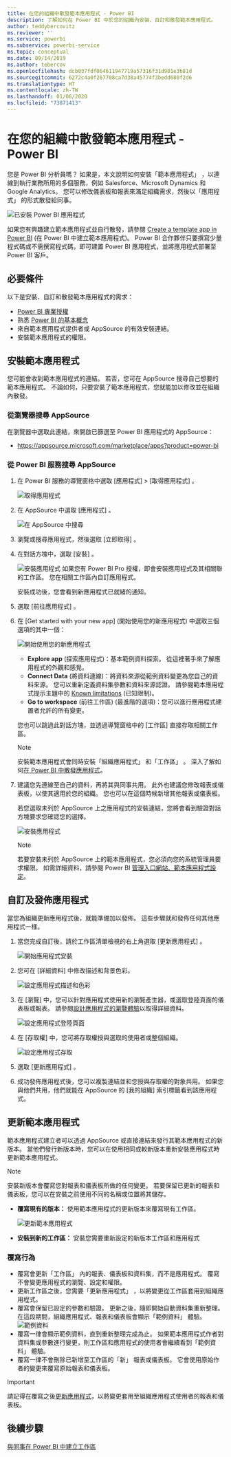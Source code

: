 ```yaml
---
title: 在您的組織中散發範本應用程式 - Power BI
description: 了解如何在 Power BI 中於您的組織內安裝、自訂和散發範本應用程式。
author: teddybercovitz
ms.reviewer: ''
ms.service: powerbi
ms.subservice: powerbi-service
ms.topic: conceptual
ms.date: 09/14/2019
ms.author: tebercov
ms.openlocfilehash: dcb037fdf064611947719a57316f31d901e3b81d
ms.sourcegitcommit: 6272c4a0f267708ca7d38a45774f3bedd680f2d6
ms.translationtype: HT
ms.contentlocale: zh-TW
ms.lasthandoff: 01/06/2020
ms.locfileid: "73871413"
---
```

# <a name="install-and-distribute-template-apps-in-your-organization---power-bi"></a>在您的組織中散發範本應用程式 - Power BI

您是 Power BI 分析員嗎？ 如果是，本文說明如何安裝「範本應用程式」  ，以連線到執行業務所用的多個服務，例如 Salesforce、Microsoft Dynamics 和 Google Analytics。 您可以修改儀表板和報表來滿足組織需求，然後以「應用程式」  的形式散發給同事。 

![已安裝 Power BI 應用程式](media/service-template-apps-install-distribute/power-bi-get-apps.png)

如果您有興趣建立範本應用程式並自行散發，請參閱 [Create a template app in Power BI](service-template-apps-create.md) (在 Power BI 中建立範本應用程式)。 Power BI 合作夥伴只要撰寫少量程式碼或不需撰寫程式碼，即可建置 Power BI 應用程式，並將應用程式部署至 Power BI 客戶。 

## <a name="prerequisites"></a>必要條件  

以下是安裝、自訂和散發範本應用程式的需求： 

- [Power BI 專業授權](service-self-service-signup-for-power-bi.md)
- 熟悉 [Power BI 的基本概念](service-basic-concepts.md)
- 來自範本應用程式提供者或 AppSource 的有效安裝連結。 
- 安裝範本應用程式的權限。 

## <a name="install-a-template-app"></a>安裝範本應用程式

您可能會收到範本應用程式的連結。 若否，您可在 AppSource 搜尋自己想要的範本應用程式。 不論如何，只要安裝了範本應用程式，您就能加以修改並在組織內散發。

### <a name="search-appsource-from-a-browser"></a>從瀏覽器搜尋 AppSource

在瀏覽器中選取此連結，來開啟已篩選至 Power BI 應用程式的 AppSource：

- https://appsource.microsoft.com/marketplace/apps?product=power-bi

### <a name="search-appsource-from-the-power-bi-service"></a>從 Power BI 服務搜尋 AppSource

1. 在 Power BI 服務的導覽窗格中選取 [應用程式]   > [取得應用程式]  。

    ![取得應用程式](media/service-template-apps-install-distribute/power-bi-get-apps-arrow.png)

2. 在 AppSource 中選取 [應用程式]  。

    ![在 AppSource 中搜尋](media/service-template-apps-install-distribute/power-bi-appsource.png)

3. 瀏覽或搜尋應用程式，然後選取 [立即取得]  。

4. 在對話方塊中，選取 [安裝]  。

    ![安裝應用程式](media/service-template-apps-install-distribute/power-install-dialog.png) 如果您有 Power BI Pro 授權，即會安裝應用程式及其相關聯的工作區。 您在相關工作區內自訂應用程式。

    安裝成功後，您會看到新應用程式已就緒的通知。
4. 選取 [前往應用程式]  。
5. 在 [Get started with your new app]  \(開始使用您的新應用程式\) 中選取三個選項的其中一個：

    ![開始使用您的新應用程式](media/service-template-apps-create/power-bi-template-app-get-started.png)

    - **Explore app** (探索應用程式)：基本範例資料探索。 從這裡著手來了解應用程式的外觀和感覺。 
    - **Connect Data** (將資料連線)：將資料來源從範例資料變更為您自己的資料來源。 您可以重新定義資料集參數和資料來源認證。 請參閱範本應用程式提示主題中的 [Known limitations](service-template-apps-tips.md#known-limitations) (已知限制)。 
    - **Go to workspace** (前往工作區) (最進階的選項)：您可以進行應用程式建置者允許的所有變更。

    您也可以跳過此對話方塊，並透過導覽窗格中的 [工作區]  直接存取相關工作區。
    >[!NOTE]
    >安裝範本應用程式會同時安裝「組織應用程式」  和「工作區」  。 深入了解如何[在 Power BI 中散發應用程式](service-create-distribute-apps.md)。
 
6. 建議您先連線至自己的資料，再將其與同事共用。 此外也建議您修改報表或儀表板，以使其適用於您的組織。 您也可以在這個時候新增其他報表或儀表板。

   若您選取未列於 AppSource 上之應用程式的安裝連結，您將會看到驗證對話方塊要求您確認您的選擇。

   ![安裝應用程式](media/service-template-apps-install-distribute/power-install-unvalidated-dialog.png)

   >[!NOTE]
   >若要安裝未列於 AppSource 上的範本應用程式，您必須向您的系統管理員要求權限。 如需詳細資料，請參閱 Power BI [管理入口網站、範本應用程式設定](service-admin-portal.md#template-apps-settings)。

## <a name="customize-and-publish-the-app"></a>自訂及發佈應用程式

當您為組織更新應用程式後，就能準備加以發佈。 這些步驟就和發佈任何其他應用程式一樣。

1. 當您完成自訂後，請於工作區清單檢視的右上角選取 [更新應用程式]  。  

    ![開始應用程式安裝](media/service-template-apps-install-distribute/power-bi-start-install-app.png)

2. 您可在 [詳細資料]  中修改描述和背景色彩。

   ![設定應用程式描述和色彩](media/service-template-apps-install-distribute/power-bi-install-app-details.png)

3. 在 [瀏覽]  中，您可以針對應用程式使用新的瀏覽產生器，或選取登陸頁面的儀表板或報表。 請參閱[設計應用程式的瀏覽體驗](service-create-distribute-apps.md#design-the-navigation-experience)以取得詳細資料。

   ![設定應用程式登陸頁面](media/service-template-apps-install-distribute/power-bi-install-app-content.png)

4. 在 [存取權]  中，您可將存取權授與選取的使用者或整個組織。  

   ![設定應用程式存取](media/service-template-apps-install-distribute/power-bi-install-access.png)

5. 選取 [更新應用程式]  。 

6. 成功發佈應用程式後，您可以複製連結並和您授與存取權的對象共用。 如果您與他們共用，他們就能在 AppSource 的 [我的組織]  索引標籤看到該應用程式。

## <a name="update-a-template-app"></a>更新範本應用程式

範本應用程式建立者可以透過 AppSource 或直接連結來發行其範本應用程式的新版本。 當他們發行新版本時，您可以在使用相同或較新版本重新安裝應用程式時更新範本應用程式。

  >[!NOTE]
  >安裝新版本會覆寫您對報表和儀表板所做的任何變更。 若要保留已更新的報表和儀表板，您可以在安裝之前使用不同的名稱或位置將其儲存。

- **覆寫現有的版本：** 使用範本應用程式的更新版本來覆寫現有工作區。

   ![更新範本應用程式](media/service-template-apps-install-distribute/power-bi-update-app-overwrite.png)

- **安裝到新的工作區：** 安裝您需要重新設定的新版本工作區和應用程式

### <a name="overwrite-behavior"></a>覆寫行為

* 覆寫會更新「工作區」  內的報表、儀表板和資料集，而不是應用程式。 覆寫不會變更應用程式的瀏覽、設定和權限。
* 更新工作區之後，您需要「更新應用程式」  ，以將變更從工作區套用到組織應用程式。
* 覆寫會保留已設定的參數和驗證。 更新之後，隨即開始自動資料集重新整理。 在這段期間，組織應用程式、報表和儀表板會顯示「範例資料」  體驗。
  ![範例資料](media/service-template-apps-install-distribute/power-bi-sample-data.png)
* 覆寫一律會顯示範例資料，直到重新整理完成為止。 如果範本應用程式作者對資料集或參數進行變更，則工作區和應用程式的使用者會繼續看到「範例資料」  體驗。
* 覆寫一律不會刪除已新增至工作區的「新」  報表或儀表板。 它會使用原始作者的變更來覆寫原始報表和儀表板。

>[!IMPORTANT]
>請記得在覆寫之後[更新應用程式](#customize-and-publish-the-app)，以將變更套用至組織應用程式使用者的報表和儀表板。

## <a name="next-steps"></a>後續步驟

[與同事在 Power BI 中建立工作區](service-create-workspaces.md)

